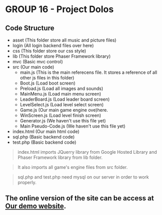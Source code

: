 # GROUP 16 - Project Dolos

## Code Structure
* asset (This folder store all music and picture files)
* login (All login backend files over here)
* css   (This folder store our css style)
* lib   (This folder store Phaser Framework library)
* mvc   (Basic mvc control)
* src   (Our main code)
  - main.js       (This is the main referecens file. 
                      It stores a reference of all other js files in this folder)
  - Boot.js       (Load boot screen)
  - Preload.js    (Load all images and sounds)
  - MainMenu.js   (Load main menu screen)
  - LeaderBoard.js (Load leader board screen)
  - LevelSelect.js (Load level select screen)
  - Game.js       (Our main game engine ove)here.
  - WinScreen.js  (Load level finish screen)
  - Generator.js  (We haven't use this file yet)
  - Main Pseudo-Code.js (We haven't use this file yet)
* index.html (Our main html code)
* sql.php (Basic backend code)
* test.php (Basic backend code)

> index.html imports JQuerry library from Google Hosted Library and Phaser Framework library from lib folder.

>

> It also imports all game's engine files from src folder.

> sql.php and test.php need mysql on our server in order to work properly.


## The online version of the site can be access at [Our demo website](http://tylertrepanier.ca/dolos).

